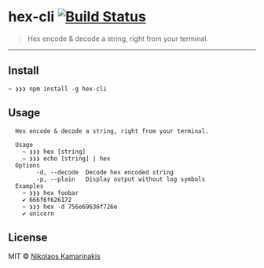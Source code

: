# hex-cli [![Build Status](https://travis-ci.org/k4m4/hex-cli.svg?branch=master)](https://travis-ci.org/k4m4/hex-cli)

> Hex encode & decode a string, right from your terminal.

---

## Install

```
~ ❯❯❯ npm install -g hex-cli
```


## Usage

```
  Hex encode & decode a string, right from your terminal.

  Usage
    ~ ❯❯❯ hex [string]
    ~ ❯❯❯ echo [string] | hex
  Options
        -d, --decode  Decode hex encoded string
        -p, --plain   Display output without log symbols
  Examples
    ~ ❯❯❯ hex foobar
    ✔ 666f6f626172
    ~ ❯❯❯ hex -d 756e69636f726e
    ✔ unicorn
```


## License

MIT © [Nikolaos Kamarinakis](https://nikolaskama.me)